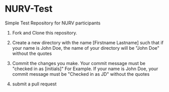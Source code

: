 # NURV-Test
Simple Test Repository for NURV participants

1. Fork and Clone this repository.
2. Create a new directory with the name [Firstname Lastname] such that if your name is John Doe, the name of your directory will be "John Doe" without the quotes
4. Commit the changes you make. Your commit message must be "checked in as [initials]" For Example. If your name is John Doe, your commit message must be 
   "Checked in as JD" without the quotes

3. submit a pull request
